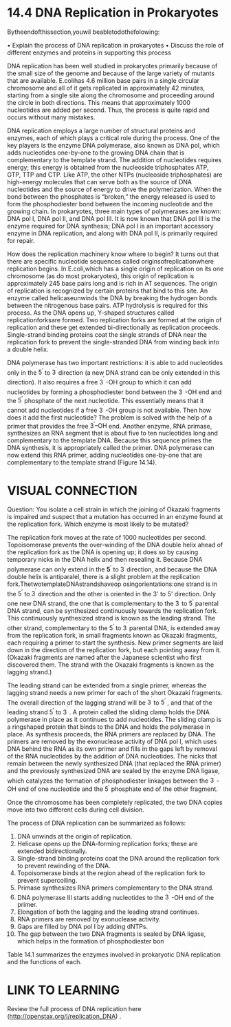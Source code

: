 # 14.4 DNA Replication in Prokaryotes

Bytheendofthissection,youwil beabletodothefolowing:

• Explain the process of DNA replication in prokaryotes • Discuss the role of different enzymes and proteins in supporting this process

DNA replication has been well studied in prokaryotes primarily because of the small size of the genome and because of the large variety of mutants that are available. E.colihas 4.6 million base pairs in a single circular chromosome and all of it gets replicated in approximately 42 minutes, starting from a single site along the chromosome and proceeding around the circle in both directions. This means that approximately 1000 nucleotides are added per second. Thus, the process is quite rapid and occurs without many mistakes.

DNA replication employs a large number of structural proteins and enzymes, each of which plays a critical role during the process. One of the key players is the enzyme DNA polymerase, also known as DNA pol, which adds nucleotides one-by-one to the growing DNA chain that is complementary to the template strand. The addition of nucleotides requires energy; this energy is obtained from the nucleoside triphosphates ATP, GTP, TTP and CTP. Like ATP, the other NTPs (nucleoside triphosphates) are high-energy molecules that can serve both as the source of DNA nucleotides and the source of energy to drive the polymerization. When the bond between the phosphates is “broken,” the energy released is used to form the phosphodiester bond between the incoming nucleotide and the growing chain. In prokaryotes, three main types of polymerases are known: DNA pol I, DNA pol II, and DNA pol III. It is now known that DNA pol III is the enzyme required for DNA synthesis; DNA pol I is an important accessory enzyme in DNA replication, and along with DNA pol II, is primarily required for repair.

How does the replication machinery know where to begin? It turns out that there are specific nucleotide sequences called originsofreplicationwhere replication begins. In E.coli,which has a single origin of replication on its one chromosome (as do most prokaryotes), this origin of replication is approximately 245 base pairs long and is rich in AT sequences. The origin of replication is recognized by certain proteins that bind to this site. An enzyme called helicaseunwinds the DNA by breaking the hydrogen bonds between the nitrogenous base pairs. ATP hydrolysis is required for this process. As the DNA opens up, Y-shaped structures called replicationforksare formed. Two replication forks are formed at the origin of replication and these get extended bi-directionally as replication proceeds. Single-strand binding proteins coat the single strands of DNA near the replication fork to prevent the single-stranded DNA from winding back into a double helix.

DNA polymerase has two important restrictions: it is able to add nucleotides only in the $5 ^ { \prime }$ to $3 ^ { ^ { \prime } }$ direction (a new DNA strand can be only extended in this direction). It also requires a free $3 ^ { ^ { \prime } }$ -OH group to which it can add nucleotides by forming a phosphodiester bond between the $3 ^ { ^ { \prime } }$ -OH end and the $5 ^ { \prime }$ phosphate of the next nucleotide. This essentially means that it cannot add nucleotides if a free $3 ^ { ^ { \prime } }$ -OH group is not available. Then how does it add the first nucleotide? The problem is solved with the help of a primer that provides the free $3 ^ { \prime } – \mathrm { O H }$ end. Another enzyme, RNA primase, synthesizes an RNA segment that is about five to ten nucleotides long and complementary to the template DNA. Because this sequence primes the DNA synthesis, it is appropriately called the primer. DNA polymerase can now extend this RNA primer, adding nucleotides one-by-one that are complementary to the template strand (Figure 14.14).



# VISUAL CONNECTION

Question: You isolate a cell strain in which the joining of Okazaki fragments is impaired and suspect that a mutation has occurred in an enzyme found at the replication fork. Which enzyme is most likely to be mutated?

The replication fork moves at the rate of 1000 nucleotides per second. Topoisomerase prevents the over-winding of the DNA double helix ahead of the replication fork as the DNA is opening up; it does so by causing temporary nicks in the DNA helix and then resealing it. Because DNA polymerase can only extend in the ${ \boldsymbol { 5 } } ^ { \prime }$ to $3 ^ { ^ { \prime } }$ direction, and because the DNA double helix is antiparalel, there is a slight problem at the replication fork.ThetwotemplateDNAstrandshaveop osingorientations:one strand is in the $5 ^ { \prime }$ to $3 ^ { ^ { \prime } }$ direction and the other is oriented in the 3' to 5' direction. Only one new DNA strand, the one that is complementary to the $3 ^ { ^ { \prime } }$ to $5 ^ { \prime }$ parental DNA strand, can be synthesized continuously towards the replication fork. This continuously synthesized strand is known as the leading strand. The other strand, complementary to the $5 ^ { \prime }$ to $3 ^ { ^ { \prime } }$ parental DNA, is extended away from the replication fork, in small fragments known as Okazaki fragments, each requiring a primer to start the synthesis. New primer segments are laid down in the direction of the replication fork, but each pointing away from it. (Okazaki fragments are named after the Japanese scientist who first discovered them. The strand with the Okazaki fragments is known as the lagging strand.)

The leading strand can be extended from a single primer, whereas the lagging strand needs a new primer for each of the short Okazaki fragments. The overall direction of the lagging strand will be $3 ^ { ^ { \prime } }$ to $5 ^ { \prime }$ , and that of the leading strand $5 ^ { \prime }$ to $3 ^ { ^ { \prime } }$ . A protein called the sliding clamp holds the DNA polymerase in place as it continues to add nucleotides. The sliding clamp is a ringshaped protein that binds to the DNA and holds the polymerase in place. As synthesis proceeds, the RNA primers are replaced by DNA. The primers are removed by the exonuclease activity of DNA pol I, which uses DNA behind the RNA as its own primer and fills in the gaps left by removal of the RNA nucleotides by the addition of DNA nucleotides. The nicks that remain between the newly synthesized DNA (that replaced the RNA primer) and the previously synthesized DNA are sealed by the enzyme DNA ligase, which catalyzes the formation of phosphodiester linkages between the $3 ^ { ^ { \prime } }$ -OH end of one nucleotide and the $5 ^ { \prime }$ phosphate end of the other fragment.

Once the chromosome has been completely replicated, the two DNA copies move into two different cells during cell division.

The process of DNA replication can be summarized as follows:

1. DNA unwinds at the origin of replication.   
2. Helicase opens up the DNA-forming replication forks; these are extended bidirectionally.   
3. Single-strand binding proteins coat the DNA around the replication fork to prevent rewinding of the DNA.   
4. Topoisomerase binds at the region ahead of the replication fork to prevent supercoiling.   
5. Primase synthesizes RNA primers complementary to the DNA strand.   
6. DNA polymerase III starts adding nucleotides to the $3 ^ { ^ { \prime } }$ -OH end of the primer.   
7. Elongation of both the lagging and the leading strand continues.   
8. RNA primers are removed by exonuclease activity.   
9. Gaps are filled by DNA pol I by adding dNTPs.   
10. The gap between the two DNA fragments is sealed by DNA ligase, which helps in the formation of phosphodiester bon

Table 14.1 summarizes the enzymes involved in prokaryotic DNA replication and the functions of each.

# LINK TO LEARNING

Review the full process of DNA replication here (http://openstax.org/l/replication_DNA) .